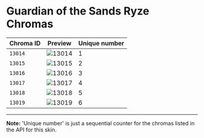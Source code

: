 # Guardian of the Sands Ryze Chromas

| Chroma ID | Preview | Unique number |
|---|---|---|
| `13014` | ![13014](https://raw.communitydragon.org/latest/plugins/rcp-be-lol-game-data/global/default/v1/champion-chroma-images/13/13014.png) | 1 |
| `13015` | ![13015](https://raw.communitydragon.org/latest/plugins/rcp-be-lol-game-data/global/default/v1/champion-chroma-images/13/13015.png) | 2 |
| `13016` | ![13016](https://raw.communitydragon.org/latest/plugins/rcp-be-lol-game-data/global/default/v1/champion-chroma-images/13/13016.png) | 3 |
| `13017` | ![13017](https://raw.communitydragon.org/latest/plugins/rcp-be-lol-game-data/global/default/v1/champion-chroma-images/13/13017.png) | 4 |
| `13018` | ![13018](https://raw.communitydragon.org/latest/plugins/rcp-be-lol-game-data/global/default/v1/champion-chroma-images/13/13018.png) | 5 |
| `13019` | ![13019](https://raw.communitydragon.org/latest/plugins/rcp-be-lol-game-data/global/default/v1/champion-chroma-images/13/13019.png) | 6 |

---

**Note:** 'Unique number' is just a sequential counter for the chromas listed in the API for this skin.